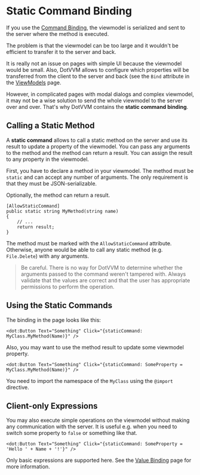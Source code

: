 # Static Command Binding

If you use the [Command Binding](/docs/tutorials/basics-command-binding/{branch}), the viewmodel is serialized and sent to the server where the 
method is executed. 

The problem is that the viewmodel can be too large and it wouldn't be efficient to transfer it to the server and back.

It is really not an issue on pages with simple UI because the viewmodel would be small. Also, DotVVM allows to configure which properties will be 
transferred from the client to the server and back (see the `Bind` attribute in the [ViewModels](/docs/tutorials/basics-viewmodels/{branch}) page.

However, in complicated pages with modal dialogs and complex viewmodel, it may not be a wise solution to send the whole viewmodel to the server over and over.
That's why DotVVM contains the **static command binding**.

## Calling a Static Method

A **static command** allows to call a static method on the server and use its result to update a property of the viewmodel. 
You can pass any arguments to the method and the method can return a result. You can assign the result to any property in the viewmodel.

First, you have to declare a method in your viewmodel. The method must be `static` and can accept any number of arguments.
The only requirement is that they must be JSON-serializable. 

Optionally, the method can return a result.

```CSHARP
[AllowStaticCommand]
public static string MyMethod(string name)
{
    // ...
    return result;
}
```

The method must be marked with the `AllowStaticCommand` attribute. Otherwise, anyone would be able to call any static method (e.g. `File.Delete`)
with any arguments.

> Be careful. There is no way for DotVVM to determine whether the arguments passed to the command weren't tampered with. 
Always validate that the values are correct and that the user has appropriate permissions to perform the operation. 

## Using the Static Commands

The binding in the page looks like this:

```DOTHTML
<dot:Button Text="Something" Click="{staticCommand: MyClass.MyMethod(Name)}" />
```

Also, you may want to use the method result to update some viewmodel property.

```DOTHTML
<dot:Button Text="Something" Click="{staticCommand: SomeProperty = MyClass.MyMethod(Name)}" />
```

You need to import the namespace of the `MyClass` using the `@import` directive.

## Client-only Expressions

You may also execute simple operations on the viewmodel without making any communication with the server.
It is useful e.g. when you need to switch some property to `false` or something like that. 

```DOTHTML
<dot:Button Text="Something" Click="{staticCommand: SomeProperty = 'Hello ' + Name + '!'}" />
```

Only basic expressions are supported here. See the [Value Binding](/docs/tutorials/basics-value-binding/{branch}) page for more information.
